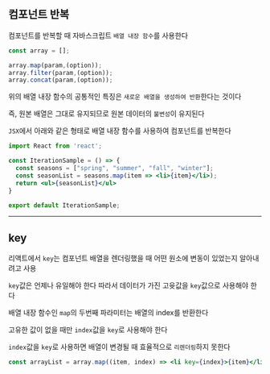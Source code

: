 ## 컴포넌트 반복  
  
컴포넌트를 반복할 때 자바스크립트 `배열 내장 함수`를 사용한다  
  
```js
const array = [];

array.map(param,(option));
array.filter(param,(option));
array.concat(param,(option));
```  
  
위의 배열 내장 함수의 공통적인 특징은 `새로운 배열을 생성하여 반환`한다는 것이다  
  
즉, 원본 배열은 그대로 유지되므로 원본 데이터의 `불변성`이 유지된다  
  
`JSX`에서 아래와 같은 형태로 배열 내장 함수를 사용하여 컴포넌트를 반복한다  
  
```jsx
import React from 'react';

const IterationSample = () => {
  const seasons = ["spring", "summer", "fall", "winter"];
  const seasonList = seasons.map(item => <li>{item}</li>);
  return <ul>{seasonList}</ul>
}

export default IterationSample;
```  
  
---  
  
## key  
  
리액트에서 `key`는 컴포넌트 배열을 렌더링했을 때 어떤 원소에 변동이 있었는지 알아내려고 사용  
  
`key`값은 언제나 유일해야 한다 따라서 데이터가 가진 고윳값을 `key`값으로 사용해야 한다  
  
배열 내장 함수인 `map`의 두번째 파라미터는 배열의 index를 반환한다  
  
고유한 값이 없을 때만 `index`값을 `key`로 사용해야 한다  

`index`값을 `key`로 사용하면 배열이 변경될 때 효율적으로 `리렌더링`하지 못한다  
  
```jsx
const arrayList = array.map((item, index) => <li key={index}>{item}</li>);
```
